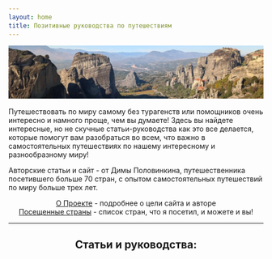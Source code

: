 ```yaml
---
layout: home
title: Позитивные руководства по путешествиям
---
```


![Meteora in Greece](pictures/meteora_main.webp)

Путешествовать по миру самому без турагенств или помощников очень интересно и намного проще, чем вы думаете! Здесь вы найдете интересные, но не скучные статьи-руководства как это все делается, которые помогут вам разобраться во всем, что важно в самостоятельных путешествиях по нашему интересному и разнообразному миру!

Авторские статьи и сайт - от Димы Половинкина, путешественника посетившего больше 70 стран, с опытом самостоятельных путешествий по миру больше трех лет.

<div align="center">
<a href="about">О Проекте</a> - подробнее о цели сайта и авторе<br>
<a href="countries">Посещенные страны</a> - список стран, что я посетил, и можете и вы!
</div>


---
<div align="center">
<h2>Статьи и руководства:</h2>
</div>